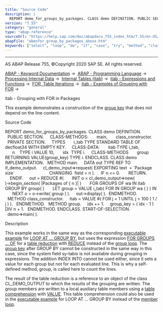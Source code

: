 ```yaml
---
title: "Source Code"
description: |
  REPORT demo_for_groups_by_packages. CLASS demo DEFINITION. PUBLIC SECTION. CLASS-METHODS: main, class_constructor. PRIVATE SECTION. TYPES i_tab TYPE STANDARD TABLE OF decfloat34 WITH EMPTY KEY. CLASS-DATA: itab TYPE i_tab, n    TYPE i VALUE 10, idx  TYPE i. CLASS-METHODS group RETURNING VALUE
version: "7.55"
category: "general"
type: "abap-reference"
sourceUrl: "https://help.sap.com/doc/abapdocu_755_index_htm/7.55/en-US/abenfor_group_by_packages_abexa.htm"
abapFile: "abenfor_group_by_packages_abexa.htm"
keywords: ["select", "loop", "do", "if", "case", "try", "method", "class", "data", "types", "internal-table", "abenfor", "group", "packages", "abexa"]
---
```


* * *

AS ABAP Release 755, ©Copyright 2020 SAP SE. All rights reserved.

[ABAP - Keyword Documentation](https://help.sap.com/doc/abapdocu_755_index_htm/7.55/en-US/abenabap.htm) →  [ABAP - Programming Language](https://help.sap.com/doc/abapdocu_755_index_htm/7.55/en-US/abenabap_reference.htm) →  [Processing Internal Data](https://help.sap.com/doc/abapdocu_755_index_htm/7.55/en-US/abenabap_data_working.htm) →  [Internal Tables (itab)](https://help.sap.com/doc/abapdocu_755_index_htm/7.55/en-US/abenitab.htm) →  [itab - Expressions and Functions](https://help.sap.com/doc/abapdocu_755_index_htm/7.55/en-US/abentable_processing_expr_func.htm) →  [FOR, Table Iterations](https://help.sap.com/doc/abapdocu_755_index_htm/7.55/en-US/abenfor_itab.htm) →  [itab - Examples of Grouping with FOR](https://help.sap.com/doc/abapdocu_755_index_htm/7.55/en-US/abenfor_grouping_abexas.htm) → 

itab - Grouping with FOR in Packages

This example demonstrates a construction of the [group key](https://help.sap.com/doc/abapdocu_755_index_htm/7.55/en-US/abengroup_key_glosry.htm "Glossary Entry") that does not depend on the line content.

Source Code

REPORT demo\_for\_groups\_by\_packages.
CLASS demo DEFINITION.
  PUBLIC SECTION.
    CLASS-METHODS:
      main,
      class\_constructor.
  PRIVATE SECTION.
    TYPES
      i\_tab TYPE STANDARD TABLE OF decfloat34 WITH EMPTY KEY.
    CLASS-DATA:
      itab TYPE i\_tab,
      n    TYPE i VALUE 10,
      idx  TYPE i.
    CLASS-METHODS
      group RETURNING VALUE(group\_key) TYPE i.
ENDCLASS.
CLASS demo IMPLEMENTATION.
  METHOD main.
    DATA out TYPE REF TO if\_demo\_output.
    cl\_demo\_input=>request( EXPORTING text  = \`Package size\`
                            CHANGING  field = n ).
    IF n <= 0.
      RETURN.
    ENDIF.
    out = REDUCE #(
      INIT o = cl\_demo\_output=>new(
                 )->begin\_section( |Packages of { n }| )
      FOR GROUPS OF wa IN itab GROUP BY group( )
      LET group = VALUE i\_tab( FOR <wa> IN GROUP wa ( <wa> ) ) IN
      NEXT o = o->write( group ) ).
    out->display( ).  ENDMETHOD.
  METHOD class\_constructor.
    itab = VALUE #( FOR j = 1 UNTIL j > 100 ( 1 / j ) ).
  ENDMETHOD.
  METHOD group.
    idx += 1.
    group\_key = ( idx - 1 ) DIV n + 1.
  ENDMETHOD.
ENDCLASS.
START-OF-SELECTION.
  demo=>main( ).

Description

This example works in the same way as the corresponding [executable example](https://help.sap.com/doc/abapdocu_755_index_htm/7.55/en-US/abenloop_group_by_packages_abexa.htm) for [LOOP AT ... GROUP BY](https://help.sap.com/doc/abapdocu_755_index_htm/7.55/en-US/abaploop_at_itab_group_by.htm), but uses the expression [FOR GROUPS ... OF](https://help.sap.com/doc/abapdocu_755_index_htm/7.55/en-US/abenfor_groups_of.htm) for a [table reduction](https://help.sap.com/doc/abapdocu_755_index_htm/7.55/en-US/abentable_reduction_glosry.htm "Glossary Entry") with [REDUCE](https://help.sap.com/doc/abapdocu_755_index_htm/7.55/en-US/abenconstructor_expression_reduce.htm) instead of the [group loop](https://help.sap.com/doc/abapdocu_755_index_htm/7.55/en-US/abengroup_loop_glosry.htm "Glossary Entry"). The [group key](https://help.sap.com/doc/abapdocu_755_index_htm/7.55/en-US/abengroup_key_glosry.htm "Glossary Entry") after GROUP BY cannot be constructed in the same way in this case, since the system field sy-tabix is not available during grouping in expressions. The addition INDEX INTO cannot be used either, since it sets a value for each group but not for each evaluated line. This is why a self-defined method, group, is called here to count the lines.

The result of the table reduction is a reference to an object of the class CL\_DEMO\_OUTPUT to which the results of the grouping are written. The group members are written to a local auxiliary table members using a [table comprehension](https://help.sap.com/doc/abapdocu_755_index_htm/7.55/en-US/abentable_comprehension_glosry.htm "Glossary Entry") with [VALUE](https://help.sap.com/doc/abapdocu_755_index_htm/7.55/en-US/abenvalue_constructor_params_itab.htm). This table comprehension could also be used in the [executable example](https://help.sap.com/doc/abapdocu_755_index_htm/7.55/en-US/abenloop_group_by_overlap_abexa.htm) for LOOP AT ... GROUP BY instead of the [member loop](https://help.sap.com/doc/abapdocu_755_index_htm/7.55/en-US/abenmember_loop_glosry.htm "Glossary Entry").